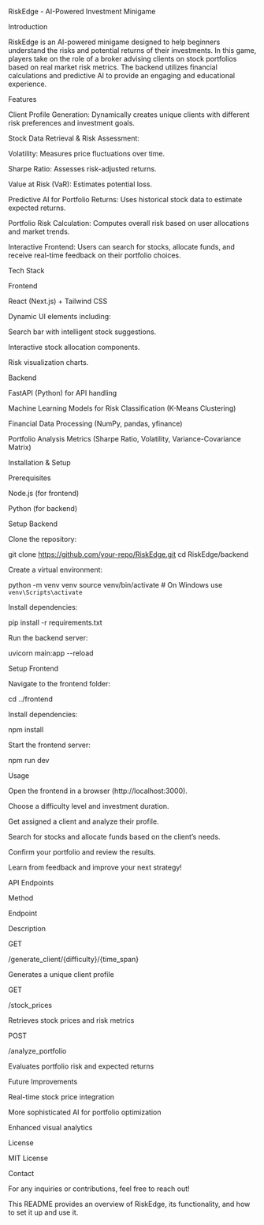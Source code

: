 RiskEdge - AI-Powered Investment Minigame

Introduction

RiskEdge is an AI-powered minigame designed to help beginners understand the risks and potential returns of their investments. In this game, players take on the role of a broker advising clients on stock portfolios based on real market risk metrics. The backend utilizes financial calculations and predictive AI to provide an engaging and educational experience.

Features

Client Profile Generation: Dynamically creates unique clients with different risk preferences and investment goals.

Stock Data Retrieval & Risk Assessment:

Volatility: Measures price fluctuations over time.

Sharpe Ratio: Assesses risk-adjusted returns.

Value at Risk (VaR): Estimates potential loss.

Predictive AI for Portfolio Returns: Uses historical stock data to estimate expected returns.

Portfolio Risk Calculation: Computes overall risk based on user allocations and market trends.

Interactive Frontend: Users can search for stocks, allocate funds, and receive real-time feedback on their portfolio choices.

Tech Stack

Frontend

React (Next.js) + Tailwind CSS

Dynamic UI elements including:

Search bar with intelligent stock suggestions.

Interactive stock allocation components.

Risk visualization charts.

Backend

FastAPI (Python) for API handling

Machine Learning Models for Risk Classification (K-Means Clustering)

Financial Data Processing (NumPy, pandas, yfinance)

Portfolio Analysis Metrics (Sharpe Ratio, Volatility, Variance-Covariance Matrix)

Installation & Setup

Prerequisites

Node.js (for frontend)

Python (for backend)

Setup Backend

Clone the repository:

git clone https://github.com/your-repo/RiskEdge.git
cd RiskEdge/backend

Create a virtual environment:

python -m venv venv
source venv/bin/activate  # On Windows use `venv\Scripts\activate`

Install dependencies:

pip install -r requirements.txt

Run the backend server:

uvicorn main:app --reload

Setup Frontend

Navigate to the frontend folder:

cd ../frontend

Install dependencies:

npm install

Start the frontend server:

npm run dev

Usage

Open the frontend in a browser (http://localhost:3000).

Choose a difficulty level and investment duration.

Get assigned a client and analyze their profile.

Search for stocks and allocate funds based on the client’s needs.

Confirm your portfolio and review the results.

Learn from feedback and improve your next strategy!

API Endpoints

Method

Endpoint

Description

GET

/generate_client/{difficulty}/{time_span}

Generates a unique client profile

GET

/stock_prices

Retrieves stock prices and risk metrics

POST

/analyze_portfolio

Evaluates portfolio risk and expected returns

Future Improvements

Real-time stock price integration

More sophisticated AI for portfolio optimization

Enhanced visual analytics

License

MIT License

Contact

For any inquiries or contributions, feel free to reach out!

This README provides an overview of RiskEdge, its functionality, and how to set it up and use it.

